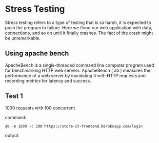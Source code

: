 # Stress Testing

Stress testing refers to a type of testing that is so harsh, it is expected to push the program to failure. Here we flood our web application with data, connections, and so on until it finally crashes. The fact of the crash might be unremarkable.

## Using apache bench

ApacheBench is a single-threaded command line computer program used for benchmarking HTTP web servers.
ApacheBench ( ab ) measures the performance of a web server by inundating it with HTTP requests and recording metrics for latency and success.

## Test 1

1000 requests with 100 concurrent

command:

```
ab -n 1000 -c 100 https://store-it-frontend.herokuapp.com/login
```

output:
